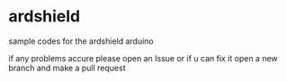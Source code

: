 # ardshield
sample codes for the ardshield arduino

if any problems accure please open an Issue
or if u can fix it open a new branch and make a pull request
